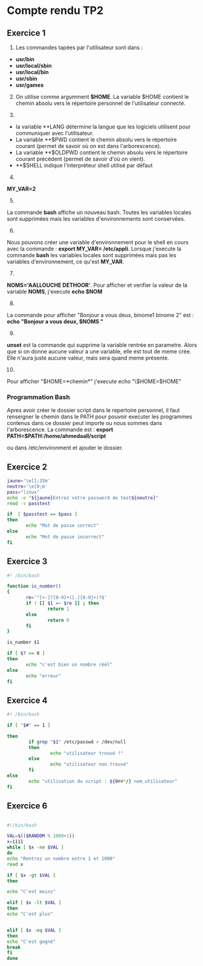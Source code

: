 # Compte rendu TP2

## Exercice 1

1. Les commandes tapées par l'utilisateur sont dans :  
  * **usr/bin**
  * **usr/local/sbin**
  * **usr/local/bin**
  * **usr/sbin**
  * **usr/games**
  
 2. On utilise comme argumment **$HOME**. La variable $HOME contient le chemin absolu vers le répertoire personnel de l'utilisateur connecté.
 
 3.  
* la variable **LANG  détermine la langue que les logiciels utilisent pour communiquer avec l'utilisateur. 
 * La variable **$PWD contient le chemin absolu vers le répertoire courant (permet de savoir où on est dans l'arborescence).
 * La variable **$OLDPWD contient le chemin absolu vers le répertoire courant précédent (permet de savoir d'où on vient).
 * **$SHELL indique l'interpréteur shell utilisé par défaut
 
 4. 
 **MY_VAR=2**
 
 5. 
 La commande **bash** affiche un nouveau bash. Toutes les variables locales sont supprimées mais les variables d'environnements sont conservées.
 
 6.
 Nous pouvons  créer une variable d'environnement pour le shell en cours avec la commande : **export MY_VAR= /etc/appli**. Lorsque j'execute la commande **bash** les variables locales sont supprimées mais pas les variables d'environnement, ce qu'est **MY_VAR**.
 
 7.
 **NOMS='AALLOUCHE DETHOOR'**. Pour afficher et verifier la valeur de la variable **NOMS**, j'execute **echo $NOM** 
 
8.
La commande pour afficher "Bonjour a vous deux, binome1 binome 2" est : **echo "Bonjour a vous deux, $NOMS "**

9. 
**unset** est la commande qui supprime la variable rentrée en parametre. Alors que si on donne aucune valeur a une variable, elle est tout de meme crée. Elle n'aura juste aucune valeur, mais sera quand meme présente.

10.
Pour afficher "$HOME=*chemin*" j'execute echo "\$HOME=$HOME"

### Programmation Bash ###
Apres avoir créer le dossier script dans le repertoire personnel, il faut renseigner le chemin dans le PATH pour pouvoir executer les programmes contenus dans ce dossier peut importe ou nous sommes dans l'arborescence. La commande est : **export PATH=$PATH:/home/ahmedaall/script**

ou dans /etc/environment et ajouter le dossier.
 

 ## Exercice 2
 
 ```bash
 jaune='\e[1;33m'
neutre='\e[0;m'
pass="linux"
echo -e "${jaune}Entrez votre password de test${neutre}"
read -s passtest

if  [ $passtest == $pass ]
then
        echo "Mot de passe correct"
else
        echo "Mot de passe incorrect"
fi
 
 ```
 
 ## Exercice 3
 
 ```bash
 #! /bin/bash

function is_number()
{
        re='^[+-]?[0-9]+([.][0-9]+)?$'
        if ! [[ $1 =~ $re ]] ; then
                return 1
        else
                return 0
        fi
}

is_number $1

if [ $? == 0 ]
then
        echo "c'est bien un nombre réél"
else
        echo "erreur"
fi
 ```

## Exercice 4


```bash 
#! /bin/bash

if [ "$#" == 1 ]

then
        if grep "$1" /etc/passwd > /dev/null
        then
                echo "utilisateur trouvé !"
        else
                echo "utilisateur non trouvé"
        fi
else
        echo "utilisation du script : ${0##*/} nom_utilisateur"
fi
```
## Exercice 6
```bash

#!/bin/bash

VAL=$(($RANDOM % 1000+1))
x=1111
while [ $x -ne $VAL ]
do
echo "Rentrez un nombre entre 1 et 1000"
read x

if [ $x -gt $VAL ]
then 

echo "C'est moins"

elif [ $x -lt $VAL ]
then
echo "C'est plus"


elif [ $x -eq $VAL ]
then
echo "C'est gagné"
break
fi 
done


```

